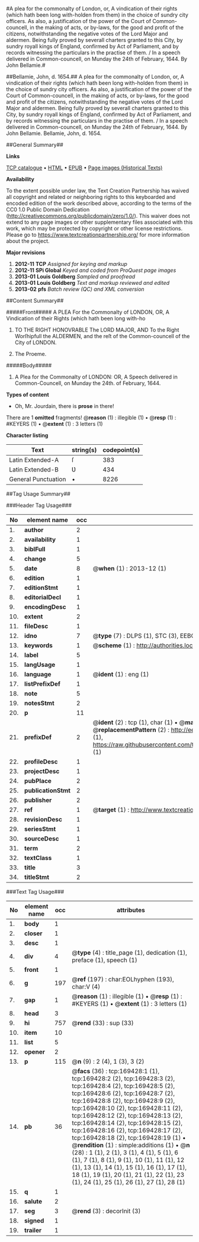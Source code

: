 #A plea for the commonalty of London, or, A vindication of their rights (which hath been long with-holden from them) in the choice of sundry city officers. As also, a justification of the power of the Court of Common-councell, in the making of acts, or by-laws, for the good and profit of the citizens, notwithstanding the negative votes of the Lord Major and aldermen. Being fully proved by severall charters granted to this City, by sundry royall kings of England, confirmed by Act of Parliament, and by records witnessing the particulars in the practise of them. / In a speech delivered in Common-councell, on Munday the 24th of February, 1644. By John Bellamie.#

##Bellamie, John, d. 1654.##
A plea for the commonalty of London, or, A vindication of their rights (which hath been long with-holden from them) in the choice of sundry city officers. As also, a justification of the power of the Court of Common-councell, in the making of acts, or by-laws, for the good and profit of the citizens, notwithstanding the negative votes of the Lord Major and aldermen. Being fully proved by severall charters granted to this City, by sundry royall kings of England, confirmed by Act of Parliament, and by records witnessing the particulars in the practise of them. / In a speech delivered in Common-councell, on Munday the 24th of February, 1644. By John Bellamie.
Bellamie, John, d. 1654.

##General Summary##

**Links**

[TCP catalogue](http://www.ota.ox.ac.uk/tcp/)  • 
[HTML](http://tei.it.ox.ac.uk/tcp/Texts-HTML/free/A76/A76365.html)  • 
[EPUB](http://tei.it.ox.ac.uk/tcp/Texts-EPUB/free/A76/A76365.epub) • 
[Page images (Historical Texts)](https://historicaltexts.jisc.ac.uk/eebo-99867799e)

**Availability**

To the extent possible under law, the Text Creation Partnership has waived all copyright and related or neighboring rights to this keyboarded and encoded edition of the work described above, according to the terms of the CC0 1.0 Public Domain Dedication (http://creativecommons.org/publicdomain/zero/1.0/). This waiver does not extend to any page images or other supplementary files associated with this work, which may be protected by copyright or other license restrictions. Please go to https://www.textcreationpartnership.org/ for more information about the project.

**Major revisions**

1. __2012-11__ __TCP__ *Assigned for keying and markup*
1. __2012-11__ __SPi Global__ *Keyed and coded from ProQuest page images*
1. __2013-01__ __Louis Goldberg__ *Sampled and proofread*
1. __2013-01__ __Louis Goldberg__ *Text and markup reviewed and edited*
1. __2013-02__ __pfs__ *Batch review (QC) and XML conversion*

##Content Summary##

#####Front#####
A PLEA For the Commonalty of LONDON, OR, A Vindication of their Rights (which hath been long with-ho
1. TO THE RIGHT HONOVRABLE The LORD MAJOR, AND To the Right Worſhipfull the ALDERMEN, and the reſt of the Common-councell of the City of LONDON.

1. The Proeme.

#####Body#####

1. A Plea for the Commonalty of LONDON: OR, A Speech delivered in Common-Councell, on Munday the 24th. of February, 1644.

**Types of content**

  * Oh, Mr. Jourdain, there is **prose** in there!

There are 1 **omitted** fragments! 
 @__reason__ (1) : illegible (1)  •  @__resp__ (1) : #KEYERS (1)  •  @__extent__ (1) : 3 letters (1)

**Character listing**


|Text|string(s)|codepoint(s)|
|---|---|---|
|Latin Extended-A|ſ|383|
|Latin Extended-B|Ʋ|434|
|General Punctuation|•|8226|

##Tag Usage Summary##

###Header Tag Usage###

|No|element name|occ|attributes|
|---|---|---|---|
|1.|__author__|2||
|2.|__availability__|1||
|3.|__biblFull__|1||
|4.|__change__|5||
|5.|__date__|8| @__when__ (1) : 2013-12 (1)|
|6.|__edition__|1||
|7.|__editionStmt__|1||
|8.|__editorialDecl__|1||
|9.|__encodingDesc__|1||
|10.|__extent__|2||
|11.|__fileDesc__|1||
|12.|__idno__|7| @__type__ (7) : DLPS (1), STC (3), EEBO-CITATION (1), PROQUEST (1), VID (1)|
|13.|__keywords__|1| @__scheme__ (1) : http://authorities.loc.gov/ (1)|
|14.|__label__|5||
|15.|__langUsage__|1||
|16.|__language__|1| @__ident__ (1) : eng (1)|
|17.|__listPrefixDef__|1||
|18.|__note__|5||
|19.|__notesStmt__|2||
|20.|__p__|11||
|21.|__prefixDef__|2| @__ident__ (2) : tcp (1), char (1)  •  @__matchPattern__ (2) : ([0-9\-]+):([0-9IVX]+) (1), (.+) (1)  •  @__replacementPattern__ (2) : http://eebo.chadwyck.com/downloadtiff?vid=$1&page=$2 (1), https://raw.githubusercontent.com/textcreationpartnership/Texts/master/tcpchars.xml#$1 (1)|
|22.|__profileDesc__|1||
|23.|__projectDesc__|1||
|24.|__pubPlace__|2||
|25.|__publicationStmt__|2||
|26.|__publisher__|2||
|27.|__ref__|1| @__target__ (1) : http://www.textcreationpartnership.org/docs/. (1)|
|28.|__revisionDesc__|1||
|29.|__seriesStmt__|1||
|30.|__sourceDesc__|1||
|31.|__term__|2||
|32.|__textClass__|1||
|33.|__title__|3||
|34.|__titleStmt__|2||


###Text Tag Usage###

|No|element name|occ|attributes|
|---|---|---|---|
|1.|__body__|1||
|2.|__closer__|1||
|3.|__desc__|1||
|4.|__div__|4| @__type__ (4) : title_page (1), dedication (1), preface (1), speech (1)|
|5.|__front__|1||
|6.|__g__|197| @__ref__ (197) : char:EOLhyphen (193), char:V (4)|
|7.|__gap__|1| @__reason__ (1) : illegible (1)  •  @__resp__ (1) : #KEYERS (1)  •  @__extent__ (1) : 3 letters (1)|
|8.|__head__|3||
|9.|__hi__|757| @__rend__ (33) : sup (33)|
|10.|__item__|10||
|11.|__list__|5||
|12.|__opener__|2||
|13.|__p__|115| @__n__ (9) : 2 (4), 1 (3), 3 (2)|
|14.|__pb__|36| @__facs__ (36) : tcp:169428:1 (1), tcp:169428:2 (2), tcp:169428:3 (2), tcp:169428:4 (2), tcp:169428:5 (2), tcp:169428:6 (2), tcp:169428:7 (2), tcp:169428:8 (2), tcp:169428:9 (2), tcp:169428:10 (2), tcp:169428:11 (2), tcp:169428:12 (2), tcp:169428:13 (2), tcp:169428:14 (2), tcp:169428:15 (2), tcp:169428:16 (2), tcp:169428:17 (2), tcp:169428:18 (2), tcp:169428:19 (1)  •  @__rendition__ (1) : simple:additions (1)  •  @__n__ (28) : 1 (1), 2 (1), 3 (1), 4 (1), 5 (1), 6 (1), 7 (1), 8 (1), 9 (1), 10 (1), 11 (1), 12 (1), 13 (1), 14 (1), 15 (1), 16 (1), 17 (1), 18 (1), 19 (1), 20 (1), 21 (1), 22 (1), 23 (1), 24 (1), 25 (1), 26 (1), 27 (1), 28 (1)|
|15.|__q__|1||
|16.|__salute__|2||
|17.|__seg__|3| @__rend__ (3) : decorInit (3)|
|18.|__signed__|1||
|19.|__trailer__|1||
